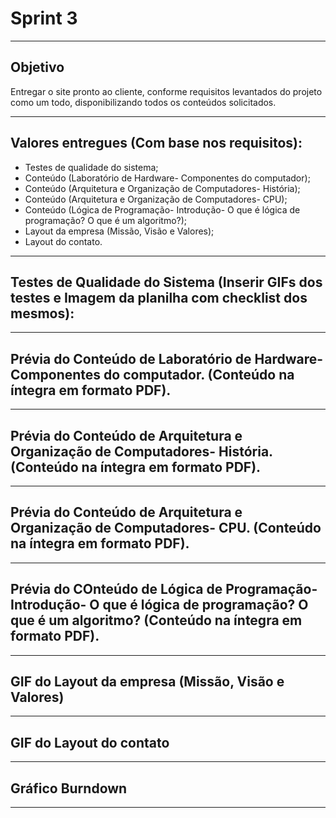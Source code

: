 # Sprint 3

-----------------------------------------------------------------------------------------------------------------------------------------------

## Objetivo
Entregar o site pronto ao cliente, conforme requisitos levantados do projeto como um todo, disponibilizando todos os conteúdos solicitados. 

--------------------------------------------------------------------------------------------------------------------------------------------------------
## Valores entregues (Com base nos requisitos):
- Testes de qualidade do sistema;
- Conteúdo (Laboratório de Hardware- Componentes do computador);
- Conteúdo (Arquitetura e Organização de Computadores- História);
- Conteúdo (Arquitetura e Organização de Computadores- CPU);
- Conteúdo (Lógica de Programação- Introdução- O que é lógica de programação? O que é um algoritmo?);
- Layout da empresa (Missão, Visão e Valores);
- Layout do contato.

--------------------------------------------------------------------------------------------------------------------------------------------------------

## Testes de Qualidade do Sistema (Inserir GIFs dos testes e Imagem da planilha com checklist dos mesmos):

--------------------------------------------------------------------------------------------------------------------------------------------------------

## Prévia do Conteúdo de Laboratório de Hardware- Componentes do computador. (Conteúdo na íntegra em formato PDF). 

--------------------------------------------------------------------------------------------------------------------------------------------------------

## Prévia do Conteúdo de Arquitetura e Organização de Computadores- História. (Conteúdo na íntegra em formato PDF). 

--------------------------------------------------------------------------------------------------------------------------------------------------------

## Prévia do Conteúdo de Arquitetura e Organização de Computadores- CPU. (Conteúdo na íntegra em formato PDF).

--------------------------------------------------------------------------------------------------------------------------------------------------------

## Prévia do COnteúdo de Lógica de Programação- Introdução- O que é lógica de programação? O que é um algoritmo? (Conteúdo na íntegra em formato PDF).

--------------------------------------------------------------------------------------------------------------------------------------------------------

## GIF do Layout da empresa (Missão, Visão e Valores)

--------------------------------------------------------------------------------------------------------------------------------------------------------

## GIF do Layout do contato 

--------------------------------------------------------------------------------------------------------------------------------------------------------

## Gráfico Burndown

--------------------------------------------------------------------------------------------------------------------------------------------------------
